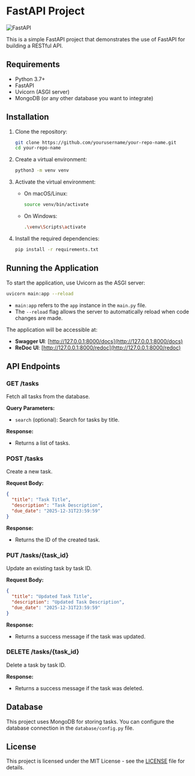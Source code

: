 # FastAPI Project

![FastAPI](https://fastapi.tiangolo.com/img/logo/logo.svg)

This is a simple FastAPI project that demonstrates the use of FastAPI for building a RESTful API.

## Requirements

- Python 3.7+
- FastAPI
- Uvicorn (ASGI server)
- MongoDB (or any other database you want to integrate)

## Installation

1. Clone the repository:

   ```bash
   git clone https://github.com/yourusername/your-repo-name.git
   cd your-repo-name

   ```

2. Create a virtual environment:

   ```bash
   python3 -m venv venv
   ```

3. Activate the virtual environment:

   - On macOS/Linux:

     ```bash
     source venv/bin/activate
     ```

   - On Windows:

     ```bash
     .\venv\Scripts\activate
     ```

4. Install the required dependencies:

   ```bash
   pip install -r requirements.txt
   ```

## Running the Application

To start the application, use Uvicorn as the ASGI server:

```bash
uvicorn main:app --reload
```

- `main:app` refers to the `app` instance in the `main.py` file.
- The `--reload` flag allows the server to automatically reload when code changes are made.

The application will be accessible at:

- **Swagger UI**: [http://127.0.0.1:8000/docs](http://127.0.0.1:8000/docs)
- **ReDoc UI**: [http://127.0.0.1:8000/redoc](http://127.0.0.1:8000/redoc)

## API Endpoints

### GET /tasks

Fetch all tasks from the database.

**Query Parameters:**

- `search` (optional): Search for tasks by title.

**Response:**

- Returns a list of tasks.

### POST /tasks

Create a new task.

**Request Body:**

```json
{
  "title": "Task Title",
  "description": "Task Description",
  "due_date": "2025-12-31T23:59:59"
}
```

**Response:**

- Returns the ID of the created task.

### PUT /tasks/{task_id}

Update an existing task by task ID.

**Request Body:**

```json
{
  "title": "Updated Task Title",
  "description": "Updated Task Description",
  "due_date": "2025-12-31T23:59:59"
}
```

**Response:**

- Returns a success message if the task was updated.

### DELETE /tasks/{task_id}

Delete a task by task ID.

**Response:**

- Returns a success message if the task was deleted.

## Database

This project uses MongoDB for storing tasks. You can configure the database connection in the `database/config.py` file.

## License

This project is licensed under the MIT License - see the [LICENSE](LICENSE) file for details.
